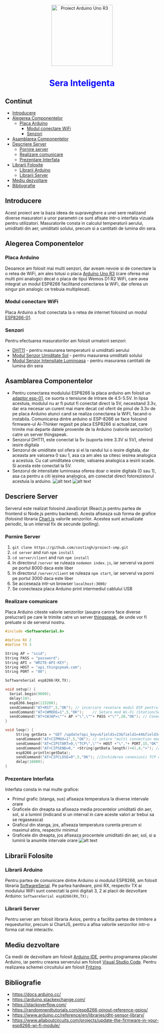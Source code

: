 <p align="center" style="margin-bottom: 0px !important;">
  <img width="200" src="https://upload.wikimedia.org/wikipedia/commons/thumb/8/87/Arduino_Logo.svg/2560px-Arduino_Logo.svg.png" alt="Proiect Arduino Uno R3" align="center">
  <h1 align="center" style="color: blue">Sera Inteligenta</h1>
</p>

## Continut

- [Introducere](#introducere)
- [Alegerea Componentelor](#alegerea-componentelor)
  - [Placa Arduino](#placa-arduino)
    - [Modul conectare WiFi](#modul-conectare-wifi)
    - [Senzori](#senzori)
- [Asamblarea Componentelor](#asamblarea-componentelor)
- [Descriere Server](#descriere-server)
  - [Pornire server](#pornire-server)
  - [Realizare comunicare](#realizare-comunicare)
  - [Prezentare Interfata](#prezentare-interfata)
- [Librarii Folosite](#librarii-folosite)
  - [Librarii Arduino](#librarii-arduino)
  - [Librarii Server](#librarii-server)
- [Mediu dezvoltare](#mediu-dezvoltare)
- [Bibliografie](#bibliografie)

## Introducere

Acest proiect are la baza ideea de supraveghere a unei sere realizand diverse masuratori a unor parametri ce sunt afisate intr-o interfata vizuala pentru utilizatori. Masuratorile consta in calculul temperaturii aerului, umiditatii din aer, umiditatii solului, precum si a cantitatii de lumina din sera.

## Alegerea Componentelor

### Placa Arduino

Deoarece am folosit mai multi senzori, dar aveam nevoie si de conectare la o retea de WiFi, am ales totusi o placa [Arduino Uno R3](https://cleste.ro/placa-de-dezvoltare-compatibila-arduino-uno-r3-mini-usb-atmega328p-ch340g.html) (care oferea mai multi pini analogici decat o placa de tipul Wemos D1 R2 WiFi, care avea integrat un modul ESP8266 facilitand conectarea la WiFi, dar oferea un singur pin analogic ce trebuia multiplexat).

### Modul conectare WiFi

Placa Arduino a fost conectata la o retea de internet folosind un modul [ESP8266-01](https://cleste.ro/modul-esp8266-serial-port.html).

### Senzori

Pentru efectuarea masuratorilor am folosit urmatorii senzori:

- [DHT11](https://cleste.ro/senzor-temperatura-si-umiditate-dht11.html) - pentru masurarea temperaturii si umiditatii aerului
- [Modul Senzor Umiditate Sol](https://cleste.ro/modul-cu-senzor-umiditate-sol.html) - pentru masurarea umiditatii solului
- [Modul Senzor Intensitate Luminoasa](https://cleste.ro/modul-senzor-lumina-intensitate-luminoasa.html) - pentru masurarea cantitatii de lumina din sera

## Asamblarea Componentelor

- Pentru conectarea modulului ESP8266 la placa arduino am folosit un [adaptor esp-01](https://cleste.ro/adaptor-esp-01.html), ce suorta o tensiune de intrare de 4.5-5.5V. In lipsa acestuia, modulul nu ar fi putut fi conectat direct la 5V, necesitand 3.3v, dar era necesar un curent mai mare decat cel oferit de pinul de 3.3v de pe placa Arduino atunci cand se realiza conectarea la WiFI, facand-o instabila. Comunicarea dintre arduino si ESP-8266 se face folosind firmware-ul Ai-Thinker regasit pe placa ESP8266 si actualizat, care trimite mai departe datele provenite de la Arduino (valorile senzorilor) catre un server thingspeak.
- Senzorul DHT11, este conectat la 5v (suporta intre 3.3V si 5V), oferind iesire digitala
- Senzorul de umiditate sol ofera si el la randul lui o iesire digitala, dar aceasta are valoarea 0 sau 1, asa ca am ales sa citesc iesirea analogica a acestuia. Cu cat umiditatea creste, valoarea analogica a iesirii scade. Si acesta este conectat la 5V.
- Senzorul de intensitate luminoasa oferea doar o iesire digitala (0 sau 1), asa ca pentru a citi iesirea analogica, am conectat direct fotorezistorul acestuia la arduino.
  ![alt text](https://github.com/costingh/proiect-smp/blob/main/circuit/schema.png?raw=true)
  ![alt text](https://github.com/costingh/proiect-smp/blob/main/circuit/hardware-config.jpg?raw=true)

## Descriere Server

Serverul este realizat folosind JavaScript (React.js pentru partea de frontend si Node.js pentru backend). Acesta afiseaza sub forma de grafice (folosind libraria [Chart.js](https://www.chartjs.org/) valorile senzorilor. Acestea sunt actualizate periodic, la un interval fix de secunde (polling).

### Pornire Server

1. `git clone https://github.com/costingh/proiect-smp.git`
2. `cd server` and run `npm install`
3. `cd server/client` and run `npm install`
4. In directorul `/server` se ruleaza `nodemon index.js`, iar serverul va porni pe portul 8000 daca este liber
5. In directorul `/server/client` se ruleaza `npm start`, iar serverul va porni pe portul 3000 daca este liber
6. Se acceseaza intr-un browser `localhost:3000/`
7. Se conecteaza placa Arduino print intermediul cablului USB

### Realizare comunicare

Placa Arduino citeste valorie senzorilor (asupra carora face diverse prelucrari) pe care le trimite catre un server [thingspeak](thingspeak.com/), de unde vor fi preluate si de serverul nostru.

```cpp
#include <SoftwareSerial.h>

#define RX 2
#define TX 3

String AP = "ssid";
String PASS = "password";
String API = "WRITE-API-KEY";
String HOST = "api.thingspeak.com";
String PORT = "80";

SoftwareSerial esp8266(RX,TX);

void setup() {
  Serial.begin(9600);
  delay(10);
  esp8266.begin(115200);
  sendCommand("AT+RST",5,"OK"); // incercare resetare modul ESP pentru cel mult 5ms in care trebuie primit raspunsul 'OK'
  sendCommand("AT+CWMODE=1",5,"OK"); 	// Setare mod Wi-Fi (Station/SoftAP/Station+SoftAP)
  sendCommand("AT+CWJAP=\""+ AP +"\",\""+ PASS +"\"",20,"OK"); // Conectare la retea
}

void loop() {
     String getData = "GET /update?api_key=&field1=23&field2=44&field3=21&field4=44"; // constuire url
     sendCommand("AT+CIPMUX=1",5,"OK"); // setare "multi connection mode" - pana la 5 conexiuni TCP simuktan (default "single connection mode" - o singura conexiune TCP la un moment dat)
     sendCommand("AT+CIPSTART=0,\"TCP\",\""+ HOST +"\","+ PORT,15,"OK"); // pornire conexiune TCP cu ID = 0
     sendCommand("AT+CIPSEND=0," +String(getData.length()+4),4,">"); // trimitere data la conexiunea cu ID = 0
     esp8266.println(getData);
     sendCommand("AT+CIPCLOSE=0",5,"OK"); //Inchiderea conexiunii TCP cu ID = 0
     delay(16000);
}
```

### Prezentare Interfata

Interfata consta in mai multe grafice:

- Primul grafic (stanga, sus) afiseaza temperatura la diverse intervale orare
- Graficele din dreapta sa afiseaza media procentelor umiditatii din aer, sol, si a luminii (indicand si un interval in care aceste valori ar trebui sa se regaseasca)
- Graficul din stanga, jos, afiseaza temperatura curenta precum si maximul atins, respectiv minimul
- Graficele din dreapta, jos afiseaza procentele umiditatii din aer, sol, si a luminii la anumite intervale orare
  ![alt text](https://github.com/costingh/proiect-smp/blob/main/server/demo.png?raw=true)

## Librarii Folosite

### Librarii Arduino

Pentru partea de comunicare dintre Arduino si modulul ESP8266, am folosit libraria [SoftwareSerial](https://www.arduino.cc/en/Reference/softwareSerial). Pe partea hardware, pinii RX, respectiv TX ai modulului WiFi sunt conectati la pinii digitali 3, 2 ai placii de dezvoltare Arduino: `SoftwareSerial esp8266(RX,TX); `

### Librarii Server

Pentru server am folosit libraria Axios, pentru a facilita partea de trimitere a requesturilor, precum si ChartJS, pentru a afisa valorile senzorilor intr-o forma cat mai interactiv.

## Mediu dezvoltare

Ca medii de dezvoltare am folosit [Arduino IDE](https://www.arduino.cc/en/software), pentru programarea placutei Arduino, iar pentru crearea serverului am folosit [Visual Studio Code](https://code.visualstudio.com/). Pentru realizarea schemei circuitului am folosit [Fritzing](https://fritzing.org/).

## Bibliografie

- https://docs.arduino.cc/
- https://arduino.stackexchange.com/
- https://stackoverflow.com/
- https://randomnerdtutorials.com/esp8266-pinout-reference-gpios/
- https://www.arduino.cc/reference/en/libraries/dht-sensor-library/
- https://www.allaboutcircuits.com/projects/update-the-firmware-in-your-esp8266-wi-fi-module/
